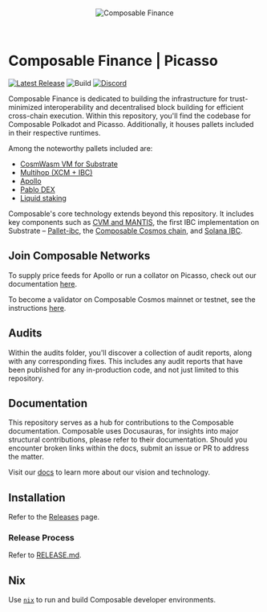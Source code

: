 <br />

<p align="center">
  <img alt="Composable Finance" title="Composable Finance" src="./docs/banner.png">
</p>

<br />

# Composable Finance | Picasso

[![Latest Release](https://img.shields.io/github/v/tag/composablefi/composable)][latest-url]
![Build][build-badge]
[![Discord][discord-badge]][discord-url]

[latest-url]: https://github.com/composablefi/composable/tags
[build-badge]: https://github.com/composablefi/composable/actions/workflows/check.yml/badge.svg

[discord-badge]: https://img.shields.io/badge/Discord-gray?logo=discord
[discord-url]: https://discord.gg/composable

[mergify]: https://dashboard.mergify.com/github/ComposableFi/repo/composable/queues
[mergify-status]: https://img.shields.io/endpoint.svg?url=https://api.mergify.com/v1/badges/ComposableFi/composable&style=flat

Composable Finance is dedicated to building the infrastructure for trust-minimized interoperability and decentralised block building for efficient cross-chain execution. Within this repository, you'll find the codebase for Composable Polkadot and Picasso. Additionally, it houses pallets included in their respective runtimes.

Among the noteworthy pallets included are:

- [CosmWasm VM for Substrate](./code/parachain/frame/cosmwasm/)
- [Multihop (XCM + IBC)](./code/parachain/frame/pallet-multihop-xcm-ibc/) 
- [Apollo](./code/parachain/frame/oracle/)
- [Pablo DEX](./code/parachain/frame/pablo/)
- [Liquid staking](./code/parachain/frame/liquid-staking/)

Composable's core technology extends beyond this repository. It includes key components such as [CVM and MANTIS](https://github.com/ComposableFi/cvm), the first IBC implementation on Substrate – [Pallet-ibc](https://github.com/ComposableFi/composable-ibc), the [Composable Cosmos chain](https://github.com/notional-labs/composable-centauri), and [Solana IBC](https://github.com/ComposableFi/emulated-light-client).

## Join Composable Networks
To supply price feeds for Apollo or run a collator on Picasso, check out our documentation [here](https://docs.composable.finance/develop/collator-guide). 

To become a validator on Composable Cosmos mainnet or testnet, see the instructions [here](https://docs.composable.finance/develop/composable-cosmos).

## Audits

Within the audits folder, you'll discover a collection of audit reports, along with any corresponding fixes. This includes any audit reports that have been published for any in-production code, and not just limited to this repository. 

## Documentation

This repository serves as a hub for contributions to the Composable documentation. Composable uses Docusauras, for insights into major structural contributions, please refer to their documentation. Should you encounter broken links within the docs, submit an issue or PR to address the matter.

Visit our [docs](https://docs.composable.finance) to learn more about our vision and technology.

## Installation

Refer to the [Releases](https://github.com/ComposableFi/composable/releases) page.

### Release Process

Refer to [RELEASE.md](./RELEASE.MD).

## Nix

Use [`nix`](https://docs.composable.finance/nix) to run and build Composable developer environments.




